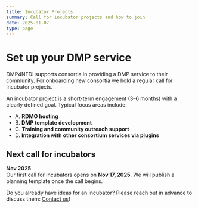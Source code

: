 ```yaml
---
title: Incubator Projects
summary: Call for incubator projects and how to join
date: 2025-01-07
type: page
---
```


# Set up your DMP service 

DMP4NFDI supports consortia in providing a DMP service to their community. For onboarding new consortia we hold a regular call for incubator projects.  

<!-- [Learn about the next call for incubators](#next-call-for-incubators) -->

An incubator project is a short-term engagement (3–6 months) with a clearly defined goal. Typical focus areas include:

- A. **RDMO hosting**  
- B. **DMP template development**  
- C. **Training and community outreach support**  
- D. **Integration with other consortium services via plugins**

<!-- Take a look at our [recent and completed incubators](/success/) to see past projects. --> 

## Next call for incubators

**Nov 2025**  
Our first call for incubators opens on **Nov 17, 2025**. We will publish a planning template once the call begins.


Do you already have ideas for an incubator? Please reach out in advance to discuss them: [Contact us](/contact/)!

<!--
Send your submissions (PDF) to **[dmp4nfdi@lists.nfdi.de](mailto:dmp4nfdi@lists.nfdi.de)**.  
**Deadline:** Dec 2, 2025.  
-->